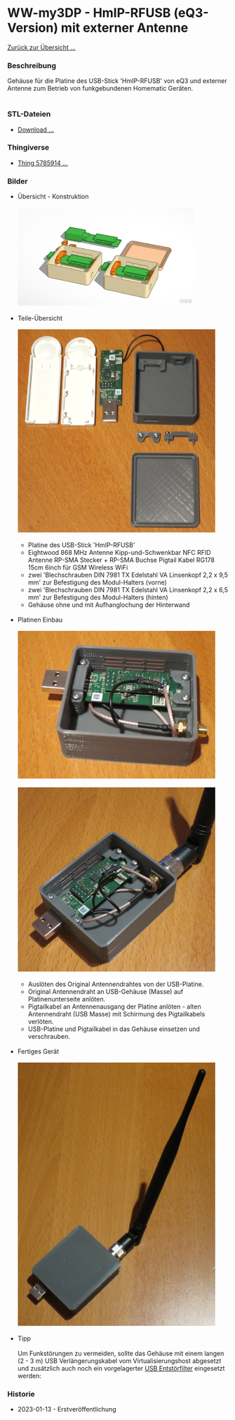 # WW-my3DP - HmIP-RFUSB (eQ3-Version) mit externer Antenne

[Zurück zur Übersicht ... ](../README.md)

### Beschreibung
Gehäuse für die Platine des USB-Stick 'HmIP-RFUSB' von eQ3 und externer Antenne zum Betrieb von funkgebundenen Homematic Geräten.
<br><br>

### STL-Dateien
- [Download ...](./bin/3DP_STL_HmIP-RFUSB_20230112.zip)

### Thingiverse
- [Thing 5785914 ...](https://www.thingiverse.com/thing:5785914)

### Bilder
- Übersicht - Konstruktion
<br><br>
![WW-my3DP - HmIP-RFUSB](./img/3DP_HmIP-RFUSB_01.jpg "")
<br><br>
- Teile-Übersicht
<br><br>
![WW-my3DP - HmIP-RFUSB](./img/3DP_HmIP-RFUSB_02.jpg "")
<br><br>
  - Platine des USB-Stick 'HmIP-RFUSB'
  - Eightwood 868 MHz Antenne Kipp-und-Schwenkbar NFC RFID Antenne RP-SMA Stecker + RP-SMA Buchse Pigtail Kabel RG178 15cm 6inch für GSM Wireless WiFi
  - zwei 'Blechschrauben DIN 7981 TX Edelstahl VA Linsenkopf 2,2 x 9,5 mm' zur Befestigung des Modul-Halters (vorne)
  - zwei 'Blechschrauben DIN 7981 TX Edelstahl VA Linsenkopf 2,2 x 6,5 mm' zur Befestigung des Modul-Halters (hinten)
  - Gehäuse ohne und mit Aufhanglochung der Hinterwand
<br><br>
- Platinen Einbau
  <br><br>
  ![WW-my3DP - HmIP-RFUSB](./img/3DP_HmIP-RFUSB_03.jpg "")
  <br><br>
  ![WW-my3DP - HmIP-RFUSB](./img/3DP_HmIP-RFUSB_04.jpg "")
  <br><br>
  - Auslöten des Original Antennendrahtes von der USB-Platine.
  - Original Antennendraht an USB-Gehäuse (Masse) auf Platinenunterseite anlöten.
  - Pigtailkabel an Antennenausgang der Platine anlöten - alten Antennendraht (USB Masse) mit Schirmung des Pigtailkabels verlöten.
  - USB-Platine und Pigtailkabel in das Gehäuse einsetzen und verschrauben.
  <br><br>
- Fertiges Gerät
<br><br>
![WW-my3DP - HmIP-RFUSB](./img/3DP_HmIP-RFUSB_05.jpg "")
<br><br>
- Tipp
<br><br>
Um Funkstörungen zu vermeiden, sollte das Gehäuse mit einem langen (2 - 3 m) USB Verlängerungskabel vom Virtualisierungshost abgesetzt und zusätzlich auch noch ein vorgelagerter [USB Entstörfilter](https://de.retail.elv.com/elv-usb-entstoerfilter-usb-ef1-komplettbausatz-152745) eingesetzt werden:

### Historie
- 2023-01-13 - Erstveröffentlichung
